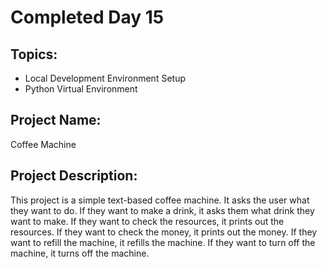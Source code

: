 # Completed Day 15

## Topics:
- Local Development Environment Setup
- Python Virtual Environment

## Project Name:
Coffee Machine

## Project Description:
This project is a simple text-based coffee machine. It asks the user what they want to do. If they want to make a drink, it asks them what drink they want to make. If they want to check the resources, it prints out the resources. If they want to check the money, it prints out the money. If they want to refill the machine, it refills the machine. If they want to turn off the machine, it turns off the machine.